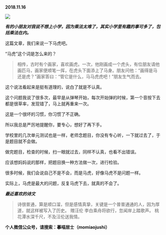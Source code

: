 
          
            
**2018.11.16**



![](//upload-images.jianshu.io/upload_images/51001-6d2a42fb368abe45.jpeg)




***有的小朋友对我说不想上小学，因为乘法太难了，其实小学里有趣的事可多了，包括乘法在内。***

这篇文章，我们来说一下马虎吧。

“马虎”这个词是怎么来的？
>相传，古时有个画家，喜欢画虎。一次，他刚画成一个虎头，有位朋友请他画匹马，画家便顺笔一挥，在虎头下面添上了马身。朋友问他：“画得是马还是虎？”画家答曰：“管它是什么，马马虎虎吧！”朋友生气而去。



这个说法看起来是挺有道理的，说白了就是不认真。

这个问题我说了很多次，最早是从弹琴开始，每次开始弹的时候，第一个音按下去都是很草率，发现错了，马上就再重来一次。

这是一个很坏的习惯，你习惯了不正确。

所以我总是严厉地提醒你，要专心，想好了再下手。

学校里的几次单元测试也是一样，老师念题目，你没有专心听，一下就过去了，于是题目就不会做。

做完题目，检查的时候，扫一眼就过去，同样不认真，也看不出错误。

应该想妈妈说的那样，把题目换一种方法做一次，进行检验。

很多时候，我们会说自己不是不会，而是马虎，好像马虎不是问题一样。

实际上，马虎是最大的问题，反复马虎下去，就真的不会了。


***最近喜欢的诗文***
>诗很普通，算是顺口溜，但是感情真挚，关键是一个普普通通的人，因为厚道，就这样被写入了历史。
赠汪伦
李白乘舟将欲行，忽闻岸上踏歌声。
桃花潭水深千尺，不及汪伦送我情。




**个人微信公众号，请搜索：摹喵居士（momiaojushi）**

          
        